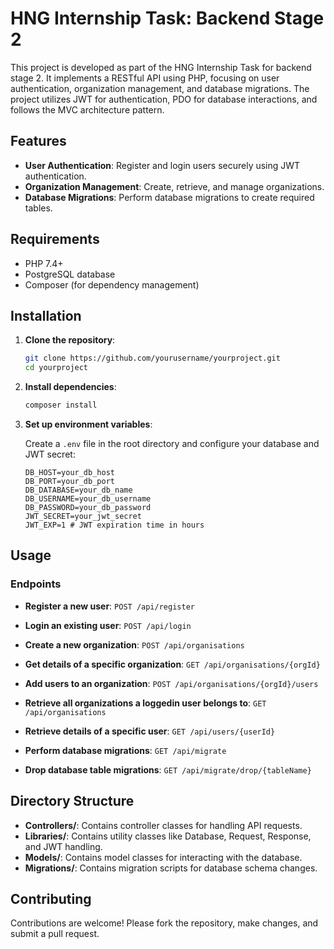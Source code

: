 # HNG Internship Task: Backend Stage 2

This project is developed as part of the HNG Internship Task for backend stage 2. It implements a RESTful API using PHP, focusing on user authentication, organization management, and database migrations. The project utilizes JWT for authentication, PDO for database interactions, and follows the MVC architecture pattern.

## Features

- **User Authentication**: Register and login users securely using JWT authentication.
- **Organization Management**: Create, retrieve, and manage organizations.
- **Database Migrations**: Perform database migrations to create required tables.

## Requirements

- PHP 7.4+
- PostgreSQL database
- Composer (for dependency management)

## Installation

1. **Clone the repository**:

    ```bash
    git clone https://github.com/yourusername/yourproject.git
    cd yourproject
    ```

2. **Install dependencies**:

    ```bash
    composer install
    ```

3. **Set up environment variables**:

    Create a `.env` file in the root directory and configure your database and JWT secret:

    ```env
    DB_HOST=your_db_host
    DB_PORT=your_db_port
    DB_DATABASE=your_db_name
    DB_USERNAME=your_db_username
    DB_PASSWORD=your_db_password
    JWT_SECRET=your_jwt_secret
    JWT_EXP=1 # JWT expiration time in hours
    ```

## Usage

### Endpoints

- **Register a new user**:
  ```POST /api/register```

- **Login an existing user**:
  ```POST /api/login```

- **Create a new organization**:
  ```POST /api/organisations```

- **Get details of a specific organization**:
  ```GET /api/organisations/{orgId}```

- **Add users to an organization**:
  ```POST /api/organisations/{orgId}/users```

- **Retrieve all organizations a loggedin user belongs to**:
  ```GET /api/organisations```

- **Retrieve details of a specific user**:
  ```GET /api/users/{userId}```

- **Perform database migrations**:
  ```GET /api/migrate```

- **Drop database table migrations**:
  ```GET /api/migrate/drop/{tableName}```


## Directory Structure

- **Controllers/**: Contains controller classes for handling API requests.
- **Libraries/**: Contains utility classes like Database, Request, Response, and JWT handling.
- **Models/**: Contains model classes for interacting with the database.
- **Migrations/**: Contains migration scripts for database schema changes.

## Contributing

Contributions are welcome! Please fork the repository, make changes, and submit a pull request.

